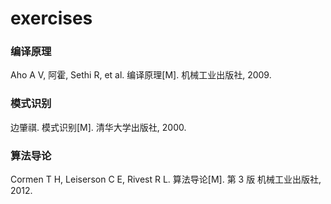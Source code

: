 # exercises

### 编译原理
 
Aho A V, 阿霍, Sethi R, et al. 编译原理[M]. 机械工业出版社, 2009.
 
### 模式识别

边肇祺. 模式识别[M]. 清华大学出版社, 2000.

### 算法导论

Cormen T H, Leiserson C E, Rivest R L. 算法导论[M]. 第 3 版 机械工业出版社, 2012.